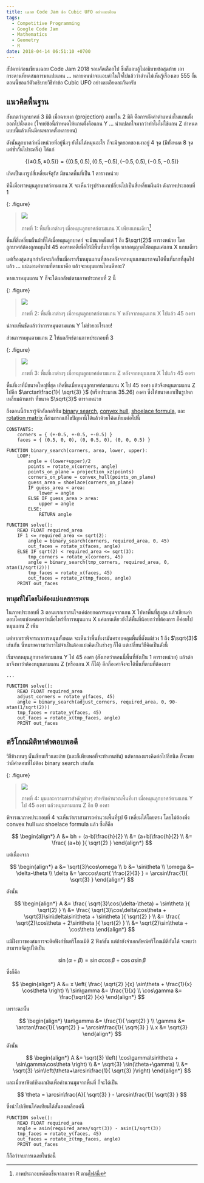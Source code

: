 ```yaml
---
title: เฉลย Code Jam ข้อ Cubic UFO อย่างละเอียด
tags:
  - Competitive Programming
  - Google Code Jam
  - Mathematics
  - Geometry
  - R
date: 2018-04-14 06:51:10 +0700
---
```


สัปดาห์ก่อนเขียนเฉลย Code Jam 2018 รอบคัดเลือกไป ซึ่งก็แอบอู้ไม่อธิบายข้อสุดท้าย เอากระดานที่ทดสมการมาแปะแทน ... หลายคนน่าจะแอบด่าในใจไปแล้วว่าอ่านไม่เห็นรู้เรื่องเลย 555 งั้นตอนนี้ขอแก้ตัวอธิบายวิธีทำข้อ Cubic UFO อย่างละเอียดละกันครับ

## แนวคิดพื้นฐาน

สังเกตว่าลูกบาศก์ 3 มิติ เมื่อฉายเงา (projection) ลงมาใน 2 มิติ คือการตัดค่าตำแหน่งในแกนตั้งออกไปนั่นเอง (โจทย์ข้อนี้กำหนดให้แกนตั้งคือแกน Y ... น่าแปลกใจมากว่าทำไมไม่ใช้แกน Z กำหนดแบบนี้แล้วเห็นมีคนพลาดตั้งหลายคน)

ดังนั้นลูกบาศก์หนึ่งหน่วยที่อยู่นิ่งๆ ยังไม่ได้หมุนอะไร ก็จะมีจุดยอดของเงาอยู่ 4 จุด (มีทั้งหมด 8 จุดแต่ซ้ำกันไปซะครึ่ง) ได้แก่

$$
    \{ (\pm0.5, \pm0.5) \} = \{ (0.5, 0.5), (0.5, -0.5), (-0.5, 0.5), (-0.5, -0.5) \}
$$

เกิดเป็นเงารูปสี่เหลี่ยมจัตุรัส มีขนาดพื้นที่เป็น 1 ตารางหน่วย

ทีนี้เมื่อเราหมุนลูกบาศก์ตามแกน X จะเห็นว่ารูปร่างเงาเปลี่ยนไปเป็นสี่เหลี่ยมผืนผ้า ดังภาพประกอบที่ 1

{: .figure}
> ![](/images/algorithm/cubic-ufo/rotate-x.gif)
>
> ภาพที่ 1: พื้นที่เงาต่างๆ เมื่อหมุนลูกบาศก์ตามแกน X เพียงแกนเดียว[^1]

พื้นที่สี่เหลี่ยมผืนผ้าที่ได้เมื่อหมุนลูกบาศก์ จะมีขนาดตั้งแต่ 1 ถึง $\sqrt{2}$ ตารางหน่วย โดยลูกบาศก์ต้องถูกหมุนไป 45 องศาพอดีเพื่อให้มีพื้นที่มากที่สุด หากอนุญาตให้หมุนแค่แกน X แกนเดียว

แต่เรื่องสุดสนุกกำลังจะเกิดขึ้นเมื่อเราเริ่มหมุนแกนที่สองหลังจากหมุนแกนแรกจนได้พื้นที่มากที่สุดไปแล้ว ... แน่นอนคำถามที่ตามมาคือ แล้วจะหมุนแกนไหนดีหละ?

หากเราหมุนแกน Y ก็จะได้ผลลัพธ์ตามภาพประกอบที่ 2 นี้

{: .figure}
> ![](/images/algorithm/cubic-ufo/rotate-y.gif)
>
> ภาพที่ 2: พื้นที่เงาต่างๆ เมื่อหมุนลูกบาศก์ตามแกน Y หลังจากหมุนแกน X ไปแล้ว 45 องศา

น่าจะเห็นชัดแล้วว่าการหมุนตามแกน Y ไม่ช่วยอะไรเลย!

ส่วนการหมุนตามแกน Z ให้ผลลัพธ์ตามภาพประกอบที่ 3

{: .figure}
> ![](/images/algorithm/cubic-ufo/rotate-z.gif)
>
> ภาพที่ 3: พื้นที่เงาต่างๆ เมื่อหมุนลูกบาศก์ตามแกน Z หลังจากหมุนแกน X ไปแล้ว 45 องศา

พื้นที่เงาที่มีขนาดใหญ่ที่สุด เกิดขึ้นเมื่อหมุนลูกบาศก์ตามแกน X ไป 45 องศา แล้วจึงหมุนตามแกน Z ไปอีก $\arctan\frac{1}{ \sqrt{3} }$ (หรือประมาณ 35.26) องศา ซึ่งให้ขนาดเงาเป็นรูปหกเหลี่ยมด้านเท่า ที่ขนาด $\sqrt{3}$ ตารางหน่วย

ถึงตอนนี้ถ้าเรารู้จักอัลกอริทึม [binary search][], [convex hull][], [shoelace formula][], และ [rotation matrix][] ก็สามารถแก้ไขปัญหานี้ได้แล้วด้วยโค้ดเทียมต่อไปนี้

```
CONSTANTS:
    corners = { (+-0.5, +-0.5, +-0.5) }
    faces = { (0.5, 0, 0), (0, 0.5, 0), (0, 0, 0.5) }

FUNCTION binary_search(corners, area, lower, upper):
    LOOP:
        angle = (lower+upper)/2
        points = rotate_x(corners, angle)
        points_on_plane = projection_xz(points)
        corners_on_plane = convex_hull(points_on_plane)
        guess_area = shoelace(corners_on_plane)
        IF guess_area < area:
            lower = angle
        ELSE IF guess_area > area:
            upper = angle
        ELSE:
            RETURN angle

FUNCTION solve():
    READ FLOAT required_area
    IF 1 <= required_area <= sqrt(2):
        angle = binary_search(corners, required_area, 0, 45)
        out_faces = rotate_x(faces, angle)
    ELSE IF sqrt(2) < required_area <= sqrt(3):
        tmp_corners = rotate_x(corners, 45)
        angle = binary_search(tmp_corners, required_area, 0, atan(1/sqrt(2)))
        tmp_faces = rotate_x(faces, 45)
        out_faces = rotate_z(tmp_faces, angle)
    PRINT out_faces
```

### หามุมที่ใช่โดยไม่ต้องแบ่งเคสการหมุน

ในภาพประกอบที่ 3 ตอนแรกเราสนใจแค่ต่อยอดการหมุนจากแกน X ไปหาพื้นที่สูงสุด แล้วเขียนคำตอบโดยแบ่งเคสเอาว่าเมื่อไหร่ที่การหมุนแกน X แค่แกนเดียวยังได้พื้นที่น้อยกว่าที่ต้องการ ก็ค่อยไปหมุนแกน Z เพิ่ม

แต่หากเราพิจารณาการหมุนทั้งหมด จะเห็นว่าพื้นที่เงามันครอบคลุมพื้นที่ตั้งแต่ช่วง 1 ถึง $\sqrt{3}$ เช่นกัน นี่หมายความว่าเราไม่จำเป็นต้องแบ่งคิดเป็นช่วงๆ ก็ได้ แต่เปลี่ยนวิธีคิดเป็นดังนี้

เริ่มจากหมุนลูกบาศก์ตามแกน Y ไป 45 องศา (สังเกตว่าตอนนี้พื้นที่ยังเป็น 1 ตารางหน่วย) แล้วต่อมาจึงหาว่าต้องหมุนตามแกน Z (หรือแกน X ก็ได้) อีกกี่องศาจึงจะได้พื้นที่ตามที่ต้องการ

```
...

FUNCTION solve():
    READ FLOAT required_area
    adjust_corners = rotate_y(faces, 45)
    angle = binary_search(adjust_corners, required_area, 0, 90-atan(1/sqrt(2)))
    tmp_faces = rotate_y(faces, 45)
    out_faces = rotate_x(tmp_faces, angle)
    PRINT out_faces
```

## ตรีโกณมิติหาคำตอบพอดี

วิธีข้างบนๆ นั้นเขียนเร็วและง่าย (และก็เพียงพอที่จะทำงานทัน) แต่หากลงแรงคิดต่อไปอีกนิด ก็จะพบว่ามีคำตอบที่ไม่ต้อง binary search เช่นกัน

{: .figure}
> ![](/images/algorithm/cubic-ufo/angles.png)
>
> ภาพที่ 4: มุมและความยาวสำคัญต่างๆ สำหรับคำนวณพื้นที่เงา เมื่อหมุนลูกบาศก์ตามแกน Y ไป 45 องศา แล้วหมุนตามแกน Z อีก θ องศา

พิจารณาภาพประกอบที่ 4 จะเห็นว่าเราสามารถคำนวนพื้นที่รูป 6 เหลี่ยมได้โดยตรง โดยไม่ต้องพึ่ง convex hull และ shoelace formula แล้ว ซึ่งก็คือ

$$ \begin{align*}
  A &= bh + (a-b)\frac{h}{2} \\
    &= (a+b)\frac{h}{2} \\
    &= \frac{ (a+b) }{ \sqrt{2} }
\end{align*} $$

แต่เนื่องจาก

$$ \begin{align*}
  a &= \sqrt{3}\cos\omega \\
  b &= \sin\theta \\
  \omega &= \delta-\theta \\
  \delta &= \arccos\sqrt{ \frac{2}{3} } = \arcsin\frac{1}{ \sqrt{3} }
\end{align*} $$

ดังนั้น

$$ \begin{align*}
  A &= \frac{ \sqrt{3}\cos(\delta-\theta) + \sin\theta }{ \sqrt{2} } \\
    &= \frac{ \sqrt{3}\cos\delta\cos\theta + \sqrt{3}\sin\delta\sin\theta + \sin\theta }{ \sqrt{2} } \\
    &= \frac{ \sqrt{2}\cos\theta + 2\sin\theta }{ \sqrt{2} } \\
    &= \sqrt{2}\sin\theta + \cos\theta
\end{align*} $$

แม้ฝั่งขวาของสมการจะติดฟังก์ชันตรีโกณมิติ 2 ฟังก์ชัน แต่ถ้ายังจำเอกลัษณ์ตรีโกณมิติกันได้ จะพบว่าสามารถจัดรูปให้เป็น

$$
  \sin(\alpha+\beta) = \sin\alpha \cos\beta + \cos\alpha \sin\beta
$$

ซึ่งก็คือ

$$ \begin{align*}
  A &= x \left( \frac{ \sqrt{2} }{x} \sin\theta + \frac{1}{x} \cos\theta \right) \\
  \sin\gamma &= \frac{1}{x} \\
  \cos\gamma &= \frac{\sqrt{2} }{x}
\end{align*} $$

เพราะฉะนั้น

$$ \begin{align*}
  \tan\gamma &= \frac{1}{ \sqrt{2} } \\
  \gamma &= \arctan\frac{1}{ \sqrt{2} } = \arcsin\frac{1}{ \sqrt{3} } \\
  x &= \sqrt{3}
\end{align*} $$

ดังนั้น

$$ \begin{align*}
  A &= \sqrt{3} \left( \cos\gamma\sin\theta + \sin\gamma\cos\theta \right) \\
    &= \sqrt{3} \sin(\theta+\gamma) \\
    &= \sqrt{3} \sin\left(\theta+\arcsin\frac{1}{ \sqrt{3} }\right)
\end{align*} $$

และเมื่อหาฟังก์ชันผกผันเพื่อคำนวนมุมจากพื้นที่ ก็จะได้เป็น

$$
  \theta = \arcsin\frac{A}{ \sqrt{3} } - \arcsin\frac{1}{ \sqrt{3} }
$$

ซึ่งนำไปเขียนโค้ดเทียมได้สั้นลงเหลือแค่นี้

```
FUNCTION solve():
    READ FLOAT required_area
    angle = asin(required_area/sqrt(3)) - asin(1/sqrt(3))
    tmp_faces = rotate_y(faces, 45)
    out_faces = rotate_z(tmp_faces, angle)
    PRINT out_faces
```

ก็ถือว่าจบการเฉลยในข้อนี้


[^1]: ภาพประกอบพล๊อตขึ้นจากภาษา R ตาม[ไฟล์นี้][self script]


[self script]: /scripts/draw_cubic_ufo.R

[binary search]: //en.wikipedia.org/wiki/Binary_search_algorithm
[convex hull]: //en.wikipedia.org/wiki/Convex_hull
[shoelace formula]: //en.wikipedia.org/wiki/Shoelace_formula
[rotation matrix]: //en.wikipedia.org/wiki/Rotation_matrix

[r cubic plot]: //gist.github.com/neizod/393106aa2e1bbcbd5e45c912dd760c09
